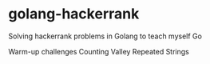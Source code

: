# golang-hackerrank
Solving hackerrank problems in Golang to teach myself Go

Warm-up challenges
Counting Valley
Repeated Strings
